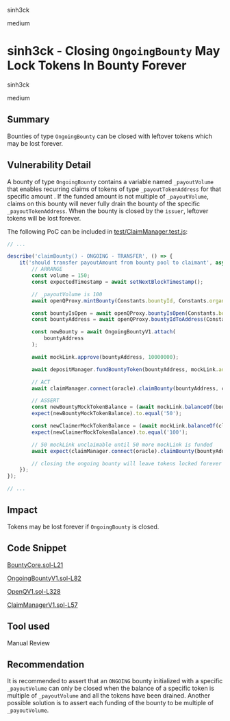 sinh3ck

medium

# sinh3ck - Closing `OngoingBounty` May Lock Tokens In Bounty Forever

sinh3ck

medium

## Summary

Bounties of type `OngoingBounty` can be closed with leftover tokens which may be lost forever.

## Vulnerability Detail

A bounty of type `OngoingBounty` contains a variable named `_payoutVolume` that enables recurring claims of tokens of type `_payoutTokenAddress` for that specific amount . If the funded amount is not multiple of `_payoutVolume`, claims on this bounty will never fully drain the bounty of the specific `_payoutTokenAddress`. When the bounty is closed by the `issuer`, leftover tokens will be lost forever.

The following PoC can be included in [test/ClaimManager.test.js](https://github.com/sherlock-audit/2023-02-openq/blob/main/test/ClaimManager.test.js):

```javascript
// ...

describe('claimBounty() - ONGOING - TRANSFER', () => {
	it('should transfer payoutAmount from bounty pool to claimant', async () => {
		// ARRANGE
		const volume = 150;
		const expectedTimestamp = await setNextBlockTimestamp();

		// _payoutVolume is 100
		await openQProxy.mintBounty(Constants.bountyId, Constants.organization, ongoingBountyInitOperation);

		const bountyIsOpen = await openQProxy.bountyIsOpen(Constants.bountyId);
		const bountyAddress = await openQProxy.bountyIdToAddress(Constants.bountyId);

		const newBounty = await OngoingBountyV1.attach(
			bountyAddress
		);

		await mockLink.approve(bountyAddress, 10000000);

		await depositManager.fundBountyToken(bountyAddress, mockLink.address, volume, 1, Constants.funderUuid);

		// ACT
		await claimManager.connect(oracle).claimBounty(bountyAddress, claimant.address, abiEncodedOngoingCloserData);

		// ASSERT
		const newBountyMockTokenBalance = (await mockLink.balanceOf(bountyAddress)).toString();
		expect(newBountyMockTokenBalance).to.equal('50');

		const newClaimerMockTokenBalance = (await mockLink.balanceOf(claimant.address)).toString();
		expect(newClaimerMockTokenBalance).to.equal('100');

		// 50 mockLink unclaimable until 50 more mockLink is funded
		await expect(claimManager.connect(oracle).claimBounty(bountyAddress, claimant.address, abiEncodedOngoingCloserData)).to.be.revertedWith("ERC20: transfer amount exceeds balance");

		// closing the ongoing bounty will leave tokens locked forever
	});
});

// ...
```

## Impact

Tokens may be lost forever if `OngoingBounty` is closed.

## Code Snippet

[BountyCore.sol-L21](https://github.com/sherlock-audit/2023-02-openq/blob/main/contracts/Bounty/Implementations/BountyCore.sol#L21)

[OngoingBountyV1.sol-L82](https://github.com/sherlock-audit/2023-02-openq/blob/main/contracts/Bounty/Implementations/OngoingBountyV1.sol#L82)

[OpenQV1.sol-L328](https://github.com/sherlock-audit/2023-02-openq/blob/main/contracts/OpenQ/Implementations/OpenQV1.sol#L328)

[ClaimManagerV1.sol-L57](https://github.com/sherlock-audit/2023-02-openq/blob/main/contracts/ClaimManager/Implementations/ClaimManagerV1.sol#L57)

## Tool used

Manual Review

## Recommendation

It is recommended to assert that an `ONGOING` bounty initialized with a specific `_payoutVolume` can only be closed when the balance of a specific token is multiple of `_payoutVolume` and all the tokens have been drained. Another possible solution is to assert each funding of the bounty to be multiple of `_payoutVolume`.
